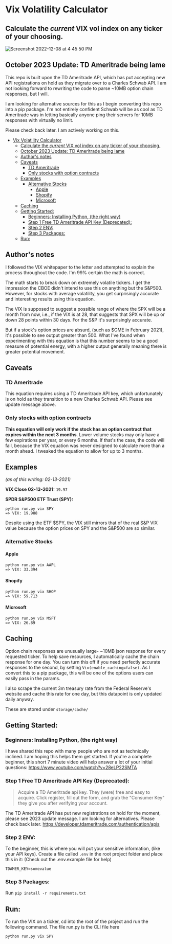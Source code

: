 # Vix Volatility Calculator
## Calculate the *current* VIX vol index on any ticker of your choosing.
![Screenshot 2022-12-08 at 4 45 50 PM](https://user-images.githubusercontent.com/20220366/206574035-3b5ab371-cede-4d21-afb1-c7f69676adc2.png)

## October 2023 Update: TD Ameritrade being lame
This repo is built upon the TD Ameritrade API, which has put accepting new API registrations on hold as they migrate over to a Charles Schwab API. I am not looking forward to rewriting the code to parse ~10MB option chain responses, but I will.

I am looking for alternative sources for this as I begin converting this repo into a pip package. I'm not entirely confident Schwab will be as cool as TD Ameritrade was in letting basically anyone ping their servers for 10MB responses with virtually no limit.

Please check back later. I am actively working on this.  

- [Vix Volatility Calculator](#vix-volatility-calculator)
  - [Calculate the *current* VIX vol index on any ticker of your choosing.](#calculate-the-current-vix-vol-index-on-any-ticker-of-your-choosing)
  - [October 2023 Update: TD Ameritrade being lame](#october-2023-update-td-ameritrade-being-lame)
  - [Author's notes](#authors-notes)
  - [Caveats](#caveats)
    - [TD Ameritrade](#td-ameritrade)
    - [Only stocks with option contracts](#only-stocks-with-option-contracts)
  - [Examples](#examples)
    - [Alternative Stocks](#alternative-stocks)
      - [Apple](#apple)
      - [Shopify](#shopify)
      - [Microsoft](#microsoft)
  - [Caching](#caching)
  - [Getting Started:](#getting-started)
    - [Beginners: Installing Python, (the right way)](#beginners-installing-python-the-right-way)
    - [Step 1 Free TD Ameritrade API Key (Deprecated):](#step-1-free-td-ameritrade-api-key-deprecated)
    - [Step 2 ENV:](#step-2-env)
    - [Step 3 Packages:](#step-3-packages)
  - [Run:](#run)



## Author's notes
I followed the VIX whitepaper to the letter and attempted to explain the process throughout the code. I'm 99% certain the math is correct. 

The math starts to break down on extremely volatile tickers. I get the impression the CBOE didn't intend to use this on anything but the S&P500. However, for stocks with average volatility, you get surprisingly accurate and interesting results using this equation.

The VIX is supposed to suggest a possible range of where the SPX will be a month from now, i.e., if the VIX is at 28, that suggests that SPX will be up or down 28 points within 30 days. For the S&P it's surprisingly accurate.

But if a stock's option prices are absurd, (such as $GME in February 2021), it's possible to see output greater than 500. 
What I've found when experimenting with this equation is that this number seems to be a good measure of potential energy, with a higher output generally meaning there is greater potential movement. 

## Caveats
### TD Ameritrade
This equation requires using a TD Ameritrade API key, which unfortunately is on hold as they transition to a new Charles Schwab API. Please see update message above.
### Only stocks with option contracts
**This equation will only work if the stock has an option contract that expires within the next 3 months**. Lower volume stocks may only have a few expirations per year, or every 6 months. If that's the case, the code will fail, because the VIX equation was never designed to calculate more than a month ahead. I tweaked the equation to allow for up to 3 months. 


## Examples
*(as of this writing: 02-13-2021)*

**VIX Close 02-13-2021:** `19.97`

**SPDR S&P500 ETF Trust (SPY):**
```
python run.py vix SPY
=> VIX: 19.988 
```
Despite using the ETF $SPY, the VIX still mirrors that of the real S&P VIX value because the option prices on SPY and the S&P500 are so similar. 

### Alternative Stocks

#### Apple
```
python run.py vix AAPL
=> VIX: 33.394
```

#### Shopify
```
python run.py vix SHOP
=> VIX: 59.713
```

#### Microsoft
```
python run.py vix MSFT
=> VIX: 26.89
```

## Caching
Option chain responses are unusually large- ~10MB json response for every requested ticker. To help save resources, I automatically cache the chain response for one day. You can turn this off if you need perfectly accurate responses to the second, by setting `Vix(enable_caching=false)`. As I convert this to a pip package, this will be one of the options users can easily pass in the params. 

I also scrape the current 3m treasury rate from the Federal Reserve's website and cache this rate for one day, but this datapoint is only updated daily anyway. 

These are stored under `storage/cache/`


## Getting Started:
### Beginners: Installing Python, (the right way)
I have shared this repo with many people who are not as technically inclined. I am hoping this helps them get started. 
If you're a complete beginner, this short 7 minute video will help answer a lot of your initial questions:
https://www.youtube.com/watch?v=28eLP22SMTA

### Step 1 Free TD Ameritrade API Key (Deprecated):
>Acquire a TD Ameritrade api key. They (were) free and easy to acquire. Click register, fill out the form, and grab the "Consumer Key" they give you after verifying your account.

The TD Ameritrade API has put new registrations on hold for the moment, please see 2023 update message. I am looking for alternatives. Please check back later. 
https://developer.tdameritrade.com/authentication/apis

### Step 2 ENV:
To the beginner, this is where you will put your sensitive information, (like your API keys).
Create a file called ```.env``` in the root project folder and place this in it:
(Check out the .env.example file for help)
```
TDAMER_KEY=somevalue
```

### Step 3 Packages:
Run ```pip install -r requirements.txt```


## Run:
To run the VIX on a ticker, cd into the root of the project and run the following command. The file run.py is the CLI file here
```
python run.py vix SPY
```
